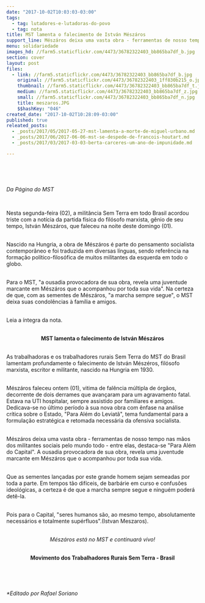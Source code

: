 ```yaml
---
date: "2017-10-02T10:03:03-03:00"
tags:
  - tag: lutadores-e-lutadoras-do-povo
  - tag: nota
title: MST lamenta o falecimento de István Mészáros
support_line: Mészáros deixa uma vasta obra - ferramentas de nosso tempo nas mãos dos militantes sociais pelo mundo todo.
menu: solidariedade
images_hd: //farm5.staticflickr.com/4473/36782322403_bb865ba7df_b.jpg
section: cover
layout: post
files:
  - link: //farm5.staticflickr.com/4473/36782322403_bb865ba7df_b.jpg
    original: //farm5.staticflickr.com/4473/36782322403_1ff830b215_o.jpg
    thumbnail: //farm5.staticflickr.com/4473/36782322403_bb865ba7df_t.jpg
    medium: //farm5.staticflickr.com/4473/36782322403_bb865ba7df_z.jpg
    small: //farm5.staticflickr.com/4473/36782322403_bb865ba7df_n.jpg
    title: meszaros.JPG
    $$hashKey: "046"
created_date: "2017-10-02T10:28:09-03:00"
published: true
releated_posts:
  - _posts/2017/05/2017-05-27-mst-lamenta-a-morte-de-miguel-urbano.md
  - _posts/2017/06/2017-06-06-mst-se-despede-de-francois-houtart.md
  - _posts/2017/03/2017-03-03-berta-carceres-um-ano-de-impunidade.md

---
```

<p>&nbsp;</p>

<p>&nbsp;</p>

<p><em>Da P&aacute;gina do MST</em></p>

<p>&nbsp;</p>

<p>Nesta segunda-feira (02), a milit&acirc;ncia Sem Terra em todo Brasil acordou triste com a not&iacute;cia da partida f&iacute;sica do fil&oacute;sofo marxista, g&ecirc;nio de seu tempo, Istv&aacute;n M&eacute;sz&aacute;ros, que faleceu na noite deste domingo (01).</p>

<p><br />
Nascido na Hungria, a obra de M&eacute;sz&aacute;ros &eacute; parte do pensamento socialista contempor&acirc;neo e foi traduzida em diversas l&iacute;nguas, sendo refer&ecirc;ncia na forma&ccedil;&atilde;o pol&iacute;tico-filos&oacute;fica de muitos militantes da esquerda em todo o globo.</p>

<p><br />
Para o MST, &quot;a ousadia provocadora de sua obra, revela uma juventude marcante em M&eacute;sz&aacute;ros que o acompanhou por toda sua vida&quot;. Na certeza de que, com as sementes de M&eacute;sz&aacute;ros, &quot;a marcha sempre segue&quot;, o MST deixa suas condol&ecirc;ncias &agrave; fam&iacute;lia e amigos.</p>

<p><br />
Leia a &iacute;ntegra da nota.</p>

<p style="text-align: center;"><br />
<strong>MST lamenta o falecimento de Istv&aacute;n M&eacute;sz&aacute;ros</strong></p>

<p><br />
As trabalhadoras e os trabalhadores rurais Sem Terra do MST do Brasil lamentam profundamente o falecimento de Istv&aacute;n M&eacute;sz&eacute;ros, fil&oacute;sofo marxista, escritor e militante, nascido na Hungria em 1930.</p>

<p><br />
M&eacute;sz&aacute;ros faleceu ontem (01), vitima de fal&ecirc;ncia m&uacute;ltipla de &oacute;rg&atilde;os, decorrente de dois derrames que avan&ccedil;aram para um agravamento fatal. Estava na UTI hospitalar, sempre assistido por familiares e amigos.<br />
Dedicava-se no &uacute;ltimo per&iacute;odo &agrave; sua nova obra com &ecirc;nfase na an&aacute;lise cr&iacute;tica sobre o Estado, &quot;Para Al&eacute;m do Leviat&atilde;&quot;, tema fundamental para a formula&ccedil;&atilde;o estrat&eacute;gica e retomada necess&aacute;ria da ofensiva socialista.</p>

<p><br />
M&eacute;sz&aacute;ros deixa uma vasta obra - ferramentas de nosso tempo nas m&atilde;os dos militantes sociais pelo mundo todo - entre elas, destaca-se &quot;Para Al&eacute;m do Capital&quot;. A ousadia provocadora de sua obra, revela uma juventude marcante em M&eacute;sz&aacute;ros que o acompanhou por toda sua vida.</p>

<p><br />
Que as sementes lan&ccedil;adas por este grande homem sejam semeadas por toda a parte. Em tempos t&atilde;o dif&iacute;ceis, de barb&aacute;rie em curso e confus&otilde;es ideol&oacute;gicas, a certeza &eacute; de que a marcha sempre segue e ningu&eacute;m poder&aacute; det&ecirc;-la.</p>

<p><br />
Pois para o Capital, &quot;seres humanos s&atilde;o, ao mesmo tempo, absolutamente necess&aacute;rios e totalmente sup&eacute;rfluos&quot;.(Istvan Meszaros).</p>

<p style="text-align: center;"><br />
<em>M&eacute;sz&aacute;ros est&aacute; no MST e continuar&aacute; vivo!</em></p>

<p style="text-align: center;"><br />
<strong>Movimento dos Trabalhadores Rurais Sem Terra - Brasil</strong></p>

<p>&nbsp;</p>

<p>&nbsp;</p>

<p><em>*Editado por Rafael Soriano</em></p>
